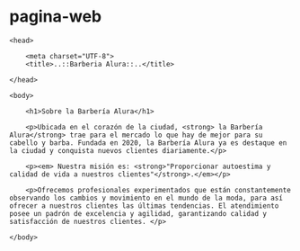 # pagina-web

<!DOCTYPE html>

<html lang="es">

    <head>    
    
        <meta charset="UTF-8">
        <title>..::Barberia Alura::..</title>

    </head>

    <body>
    
        <h1>Sobre la Barbería Alura</h1>

        <p>Ubicada en el corazón de la ciudad, <strong> la Barbería Alura</strong> trae para el mercado lo que hay de mejor para su cabello y barba. Fundada en 2020, la Barbería Alura ya es destaque en la ciudad y conquista nuevos clientes diariamente.</p>

        <p><em> Nuestra misión es: <strong>"Proporcionar autoestima y calidad de vida a nuestros clientes"</strong>.</em></p>

        <p>Ofrecemos profesionales experimentados que están constantemente observando los cambios y movimiento en el mundo de la moda, para así ofrecer a nuestros clientes las últimas tendencias. El atendimiento posee un padrón de excelencia y agilidad, garantizando calidad y satisfacción de nuestros clientes. </p>
    
    </body>
</html>
